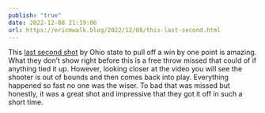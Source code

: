 ```yaml
---
publish: "true"
date: 2022-12-08 21:19:06
url: https://ericmwalk.blog/2022/12/08/this-last-second.html
---
```


This [last second shot](https://www.espn.com/core/video/iframe?id=35213945) by Ohio state to pull off a win by one point is amazing. What they don’t show right before this is a free throw missed that could of if anything tied it up. However, looking closer at the video you will see the shooter is out of bounds and then comes back into play.  Everything happened so fast no one was the wiser. To bad that was missed but honestly, it was a great shot and impressive that they got it off in such a short time.